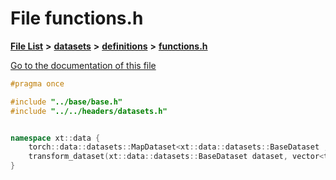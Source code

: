 

# File functions.h

[**File List**](files.md) **>** [**datasets**](dir_29ff4802398ba4a572b958e731c7adb4.md) **>** [**definitions**](dir_92610beb03a79c6b2c32aee384ba5d92.md) **>** [**functions.h**](functions_8h.md)

[Go to the documentation of this file](functions_8h.md)


```C++
#pragma once

#include "../base/base.h"
#include "../../headers/datasets.h"


namespace xt::data {
    torch::data::datasets::MapDataset<xt::data::datasets::BaseDataset , torch::data::transforms::Stack<>()>
    transform_dataset(xt::data::datasets::BaseDataset dataset, vector<torch::data::transforms::Lambda<torch::data::Example<> > > transforms);
}
```


